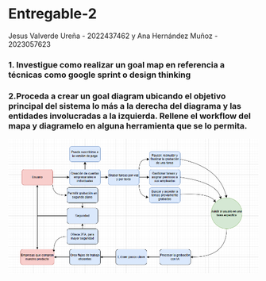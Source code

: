# Entregable-2

Jesus Valverde Ureña - 2022437462 y Ana Hernández Muñoz - 2023057623

### 1. Investigue como realizar un goal map en referencia a técnicas como google sprint o design thinking

### 2.Proceda a crear un goal diagram ubicando el objetivo principal del sistema lo más a la derecha del diagrama y las entidades involucradas a la izquierda. Rellene el workflow del mapa y diagramelo en alguna herramienta que se lo permita.
![Goal Map](Images/GoalMap.png)